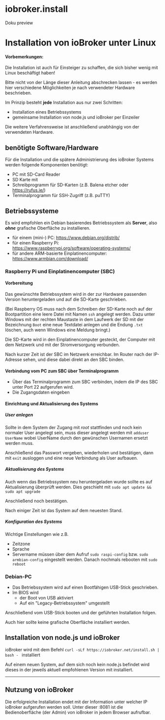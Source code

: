 # iobroker.install
Doku preview



# Installation von ioBroker unter Linux
#### Vorbemerkungen:
Die Installation ist auch für Einsteiger zu schaffen, die sich bisher wenig mit Linux beschäftigt haben!

Bitte nicht von der Länge dieser Anleitung abschrecken lassen - es werden hier verschiedene Möglichkeiten je nach verwendeter Hardware beschrieben.

Im Prinzip besteht **jede** Installation aus nur zwei Schritten:
* Installation eines Betriebssystems
* gemeinsame Installation von node.js und ioBroker per Einzeiler

Die weitere Verfahrensweise ist anschließend unabhängig von der verwendeten Hardware.

## benötigte Software/Hardware
Für die Installation und die spätere Administrierung des ioBroker Systems werden folgende Komponenten benötigt:
* PC mit SD-Card Reader
* SD Karte mit
* Schreibprogramm für SD-Karten (z.B. Balena etcher oder https://rufus.ie/)
* Terminalprogramm für SSH-Zugriff (z.B. puTTY)

## Betriebssysteme
Es wird empfohlen ein Debian basierendes Betriebssystem als **Server**, also ***ohne*** grafische Oberfläche zu installieren.

* für einem (mini-) PC: https://www.debian.org/distrib/
* für einen Raspberry Pi: https://www.raspberrypi.org/software/operating-systems/
* für andere ARM-basierte Einplatinencomputer: https://www.armbian.com/download/

### Raspberry Pi und Einplatinencomputer (SBC)

#### Vorbereitung
Das gewünschte Betriebssystem wird in der zur Hardware passenden Version heruntergeladen und auf die SD-Karte geschrieben.

(Bei Raspberry OS muss nach dem Schreiben der SD-Karte noch auf der Bootpartition eine leere Datei mit Namen `ssh` angelegt werden. Dazu unter Windows mit der rechten Maustaste in dem Laufwerk der SD mit der Bezeichnung `Boot` eine neue Textdatei anlegen und die Endung `.txt` löschen, auch wenn Windows eine Meldung bringt.)

Die SD-Karte wird in den Einplatinencomputer gesteckt, der Computer mit dem Netzwerk und mit der Stromversorgung verbunden.

Nach kurzer Zeit ist der SBC im Netzwerk erreichbar. Im Router nach der IP-Adresse sehen, und diese dabei direkt an den SBC binden.

#### Verbindung vom PC zum SBC über Terminalprogramm
* Über das Terminalprogramm zum SBC verbinden, indem die IP des SBC unter Port 22 aufgerufen wird.
* Die Zugangsdaten eingeben

#### Einrichtung und Aktualisierung des Systems
##### User anlegen
Sollte in dem System der Zugang mit *root* stattfinden und noch kein normaler User angelegt sein, muss dieser angelegt werden mit `adduser UserName` wobei UserName durch den gewünschen Usernamen ersetzt werden muss.

Anschließend das Passwort vergeben, wiederholen und bestätigen, dann mit `exit` ausloggen und eine neue Verbindung als User aufbauen.

##### Aktualisierung des Systems
Auch wenn das Betriebssystem neu heruntergeladen wurde sollte es auf Aktualisierung überprüft werden. Dies geschieht mit `sudo apt update && sudo apt upgrade`

Anschließend noch bestätigen.

Nach einiger Zeit ist das System auf dem neuesten Stand.

##### Konfiguration des Systems
Wichtige Einstellungen wie z.B.
* Zeitzone
* Sprache
* Servername
müssen über dem Aufruf `sudo raspi-config` bzw. `sudo armbian-config` eingestellt werden.
Danach nochmals rebooten mit `sudo reboot`

### Debian-PC
* Das Betriebssystem wird auf einen Bootfähigen USB-Stick geschrieben.
* Im BIOS wird
  * der Boot von USB aktiviert 
  * Auf ein "Legacy-Betriebssystem" umgestellt
  
Anschließend vom USB-Stick booten und der geführten Installation folgen.

Auch hier sollte keine grafische Oberfläche installiert werden.

## Installation von node.js und ioBroker

ioBroker wird mit dem Befehl `curl -sLf https://iobroker.net/install.sh | bash - ` installiert

Auf einem neuen System, auf dem sich noch kein node.js befindet wird dieses in der jeweils aktuell empfohlenen Version mit installiert.

---

## Nutzung von ioBroker
Die erfolgreiche Installation endet mit der Information unter welcher IP ioBroker aufgerufen werden soll. Unter dieser <IP>:8081 ist die Bedienoberfläche (der Admin) von ioBroker in jedem Browser aufrufbar.
